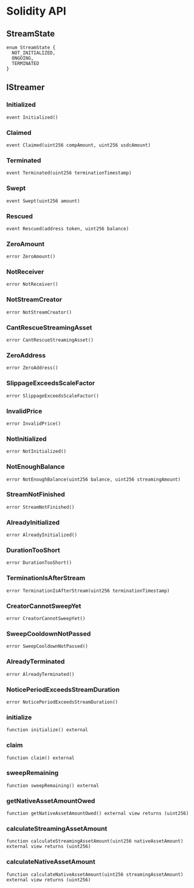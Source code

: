 # Solidity API

## StreamState

```solidity
enum StreamState {
  NOT_INITIALIZED,
  ONGOING,
  TERMINATED
}
```

## IStreamer

### Initialized

```solidity
event Initialized()
```

### Claimed

```solidity
event Claimed(uint256 compAmount, uint256 usdcAmount)
```

### Terminated

```solidity
event Terminated(uint256 terminationTimestamp)
```

### Swept

```solidity
event Swept(uint256 amount)
```

### Rescued

```solidity
event Rescued(address token, uint256 balance)
```

### ZeroAmount

```solidity
error ZeroAmount()
```

### NotReceiver

```solidity
error NotReceiver()
```

### NotStreamCreator

```solidity
error NotStreamCreator()
```

### CantRescueStreamingAsset

```solidity
error CantRescueStreamingAsset()
```

### ZeroAddress

```solidity
error ZeroAddress()
```

### SlippageExceedsScaleFactor

```solidity
error SlippageExceedsScaleFactor()
```

### InvalidPrice

```solidity
error InvalidPrice()
```

### NotInitialized

```solidity
error NotInitialized()
```

### NotEnoughBalance

```solidity
error NotEnoughBalance(uint256 balance, uint256 streamingAmount)
```

### StreamNotFinished

```solidity
error StreamNotFinished()
```

### AlreadyInitialized

```solidity
error AlreadyInitialized()
```

### DurationTooShort

```solidity
error DurationTooShort()
```

### TerminationIsAfterStream

```solidity
error TerminationIsAfterStream(uint256 terminationTimestamp)
```

### CreatorCannotSweepYet

```solidity
error CreatorCannotSweepYet()
```

### SweepCooldownNotPassed

```solidity
error SweepCooldownNotPassed()
```

### AlreadyTerminated

```solidity
error AlreadyTerminated()
```

### NoticePeriodExceedsStreamDuration

```solidity
error NoticePeriodExceedsStreamDuration()
```

### initialize

```solidity
function initialize() external
```

### claim

```solidity
function claim() external
```

### sweepRemaining

```solidity
function sweepRemaining() external
```

### getNativeAssetAmountOwed

```solidity
function getNativeAssetAmountOwed() external view returns (uint256)
```

### calculateStreamingAssetAmount

```solidity
function calculateStreamingAssetAmount(uint256 nativeAssetAmount) external view returns (uint256)
```

### calculateNativeAssetAmount

```solidity
function calculateNativeAssetAmount(uint256 streamingAssetAmount) external view returns (uint256)
```

